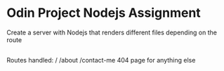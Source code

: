 # Odin Project Nodejs Assignment

Create a server with Nodejs that renders different files depending on the route

##

Routes handled:
  /
  /about
  /contact-me
  404 page for anything else
